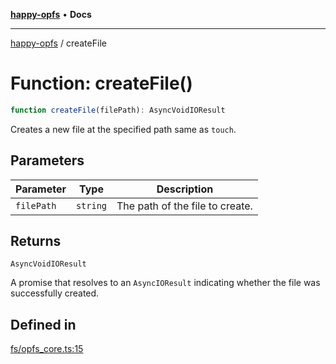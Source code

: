 [**happy-opfs**](../README.md) • **Docs**

***

[happy-opfs](../README.md) / createFile

# Function: createFile()

```ts
function createFile(filePath): AsyncVoidIOResult
```

Creates a new file at the specified path same as `touch`.

## Parameters

| Parameter | Type | Description |
| ------ | ------ | ------ |
| `filePath` | `string` | The path of the file to create. |

## Returns

`AsyncVoidIOResult`

A promise that resolves to an `AsyncIOResult` indicating whether the file was successfully created.

## Defined in

[fs/opfs\_core.ts:15](https://github.com/JiangJie/happy-opfs/blob/7bfec3b71684ddcf0fe3092672c66c9664776bcc/src/fs/opfs_core.ts#L15)
